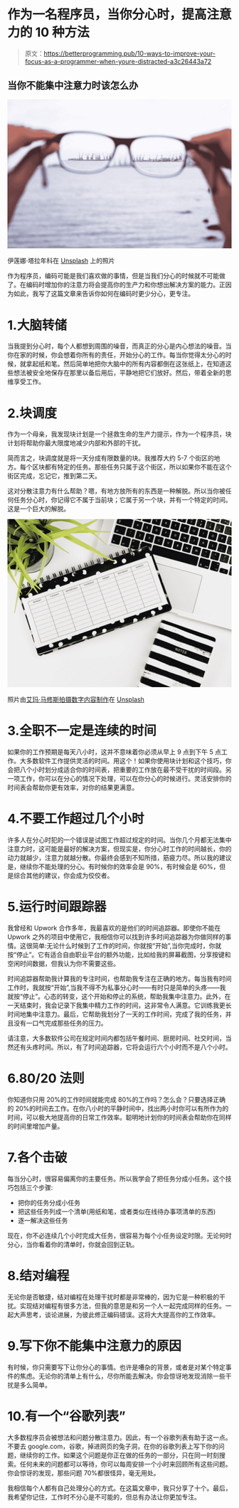 # 作为一名程序员，当你分心时，提高注意力的 10 种方法

> 原文：<https://betterprogramming.pub/10-ways-to-improve-your-focus-as-a-programmer-when-youre-distracted-a3c26443a72>

## 当你不能集中注意力时该怎么办

![](img/dbd84682f20edff6919232cd621bebf5.png)

伊莲娜·塔拉年科在 [Unsplash](https://unsplash.com?utm_source=medium&utm_medium=referral) 上的照片

作为程序员，编码可能是我们喜欢做的事情，但是当我们分心的时候就不可能做了。在编码时增加你的注意力将会提高你的生产力和你想出解决方案的能力。正因为如此，我写了这篇文章来告诉你如何在编码时更少分心，更专注。

# 1.大脑转储

当我提到分心时，每个人都想到周围的噪音，而真正的分心是内心想法的噪音。当你在家的时候，你会想着你所有的责任，开始分心的工作。每当你觉得太分心的时候，就拿起纸和笔。然后简单地把你大脑中的所有内容都倒在这张纸上，在知道这些想法被安全地保存在那里以备后用后，平静地把它们放好。然后，带着全新的思维享受工作。

# 2.块调度

作为一个母亲，我发现块计划是一个拯救生命的生产力提示，作为一个程序员，块计划将帮助你最大限度地减少内部和外部的干扰。

简而言之，块调度就是将一天分成有限数量的块。我推荐大约 5-7 个街区的地方。每个区块都有特定的任务。那些任务只属于这个街区，所以如果你不能在这个街区完成，忘记它，推到第二天。

这对分散注意力有什么帮助？嗯，有地方放所有的东西是一种解脱。所以当你被任何任务分心时，你记得它不属于当前块；它属于另一个块，并有一个特定的时间。这是一个巨大的解脱。

![](img/c69d9010246edaa40ac6b46f57f8f247.png)

照片由[艾玛·马修斯拍摄数字内容制作](https://unsplash.com/@emmamatthews?utm_source=medium&utm_medium=referral)在 [Unsplash](https://unsplash.com/?utm_source=medium&utm_medium=referral)

# 3.全职不一定是连续的时间

如果你的工作预期是每天八小时，这并不意味着你必须从早上 9 点到下午 5 点工作。大多数软件工作提供灵活的时间。用这个！如果你使用块计划和这个技巧，你会把八个小时划分成适合你的时间表，把重要的工作放在最不受干扰的时间段。另一项工作，你可以在分心的情况下处理，可以在你分心的时候进行。灵活安排你的时间表会帮助你更有效率，对你的结果更满意。

# 4.不要工作超过几个小时

许多人在分心时犯的一个错误是试图工作超过规定的时间。当你几个月都无法集中注意力时，这可能是最好的解决方案，但现实是，你分心时工作的时间越长，你的动力就越少，注意力就越分散。你最终会感到不知所措，筋疲力尽。所以我的建议是，继续你不能处理的分心。有时候你的效率会是 90%，有时候会是 60%，但是综合其他的建议，你会成为佼佼者。

# 5.运行时间跟踪器

我曾经和 Upwork 合作多年，我最喜欢的是他们的时间追踪器。即使你不能在 Upwork 之外的项目中使用它，我相信你可以找到许多时间追踪器为你做同样的事情。这很简单:无论什么时候到了工作的时间，你就按“开始”,当你完成时，你就按“停止”。它有适合自由职业平台的额外功能，比如给我的屏幕截图，分享按键和空闲时间数据，但我认为你不需要这些。

时间追踪器帮助我计算我的专注时间，也帮助我专注在正确的地方。每当我有时间工作时，我就按“开始”,当我不得不为私事分心时——有时只是简单的头疼——我就按“停止”。心态的转变，这个开始和停止的系统，帮助我集中注意力。此外，在一天结束时，我会记录下我集中精力工作的时间，这非常令人满意。它训练我更长时间地集中注意力。最后，它帮助我划分了一天的工作时间，完成了我的任务，并且没有一口气完成那些任务的压力。

请注意，大多数软件公司在规定时间内都包括午餐时间、厨房时间、社交时间，当然还有头疼时间。所以，有了时间追踪器，它将会运行六个小时而不是八个小时。

# 6.80/20 法则

你知道你只用 20%的工作时间就能完成 80%的工作吗？怎么会？只要选择正确的 20%的时间去工作。在你八小时的平静时间中，找出两小时你可以有所作为的时间，可以极大地提高你的日常工作效率。聪明地计划你的时间表会帮助你在同样的时间里增加产量。

# 7.各个击破

每当分心时，很容易偏离你的主要任务。所以我学会了把任务分成小任务。这个技巧包括三个步骤:

*   把你的任务分成小任务
*   把这些任务列成一个清单(用纸和笔，或者类似在线待办事项清单的东西)
*   逐一解决这些任务

现在，你不必连续几个小时完成大任务，很容易为每个小任务设定时限。无论何时分心，当你看着你的清单时，你就会回到正轨。

# 8.结对编程

无论你是否敏捷，结对编程在处理干扰时都是非常棒的，因为它是一种积极的干扰。实现结对编程有很多方法，但我的意思是和另一个人一起完成同样的任务。一起大声思考，谈论进展，为彼此修正编码错误。这将大大提高你的工作效率。

# 9.写下你不能集中注意力的原因

有时候，你只需要写下让你分心的事情。也许是嘈杂的背景，或者是对某个特定事件的焦虑。无论你的清单上有什么，尽你所能去解决。你会惊讶地发现消除一些干扰是多么简单。

# 10.有一个“谷歌列表”

大多数程序员会被想法和问题分散注意力。因此，有一个谷歌列表有助于这一点。不要去 google.com，谷歌，掉进网页的兔子洞，在你的谷歌列表上写下你的问题，继续你的工作。如果这个问题是你正在做的任务的一部分，只在同一时刻搜索。任何未来的问题都可以等待，你可以每周安排一个小时来回顾所有这些问题。你会惊讶的发现，那些问题 70%都很怪异，毫无用处。

我相信每个人都有自己处理分心的方式。在这篇文章中，我只分享了十个。最后，我希望你记住，工作时不分心是不可能的，但总有办法让你更加专注。